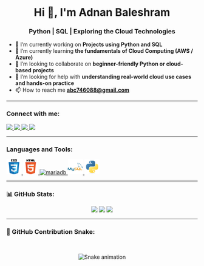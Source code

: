 <h1 align="center">Hi 👋, I'm Adnan Baleshram</h1>
<h3 align="center">Python | SQL | Exploring the Cloud Technologies</h3>

- 🔭 I’m currently working on **Projects using Python and SQL**  
- 🌱 I’m currently learning **the fundamentals of Cloud Computing (AWS / Azure)**  
- 👯 I’m looking to collaborate on **beginner-friendly Python or cloud-based projects**  
- 🤝 I’m looking for help with **understanding real-world cloud use cases and hands-on practice**  
- 📫 How to reach me **abc746088@gmail.com**

---

### Connect with me:

<div align="left">
  <a href="https://linkedin.com/in/adnan-baleshram" target="_blank">
    <img src="https://img.shields.io/static/v1?message=LinkedIn&logo=linkedin&label=&color=0077B5&logoColor=white&labelColor=&style=for-the-badge" height="35" />
  </a>
  <a href="https://www.hackerrank.com/abc746088" target="_blank">
    <img src="https://img.shields.io/static/v1?message=HackerRank&logo=hackerrank&label=&color=2EC866&logoColor=white&labelColor=&style=for-the-badge" height="35" />
  </a>
  <a href="https://www.leetcode.com/adnan_khalid" target="_blank">
    <img src="https://img.shields.io/static/v1?message=LeetCode&logo=leetcode&label=&color=FFA116&logoColor=white&labelColor=&style=for-the-badge" height="35" />
  </a>
  <a href="mailto:abc746088@gmail.com" target="_blank">
    <img src="https://img.shields.io/static/v1?message=Gmail&logo=gmail&label=&color=D14836&logoColor=white&labelColor=&style=for-the-badge" height="35" />
  </a>
</div>

---

### Languages and Tools:

<p align="left">
  <a href="https://www.w3schools.com/css/" target="_blank" rel="noreferrer">
    <img src="https://raw.githubusercontent.com/devicons/devicon/master/icons/css3/css3-original-wordmark.svg" alt="css3" width="40" height="40"/>
  </a>
  <a href="https://www.w3.org/html/" target="_blank" rel="noreferrer">
    <img src="https://raw.githubusercontent.com/devicons/devicon/master/icons/html5/html5-original-wordmark.svg" alt="html5" width="40" height="40"/>
  </a>
  <a href="https://mariadb.org/" target="_blank" rel="noreferrer">
    <img src="https://www.vectorlogo.zone/logos/mariadb/mariadb-icon.svg" alt="mariadb" width="40" height="40"/>
  </a>
  <a href="https://www.mysql.com/" target="_blank" rel="noreferrer">
    <img src="https://raw.githubusercontent.com/devicons/devicon/master/icons/mysql/mysql-original-wordmark.svg" alt="mysql" width="40" height="40"/>
  </a>
  <a href="https://www.python.org" target="_blank" rel="noreferrer">
    <img src="https://raw.githubusercontent.com/devicons/devicon/master/icons/python/python-original.svg" alt="python" width="40" height="40"/>
  </a>
</p>

---

### 📊 GitHub Stats:

<div align="center">
  <img src="https://github-readme-stats.vercel.app/api/top-langs?username=abkb-dev&locale=en&hide_title=false&layout=compact&card_width=320&theme=dracula&hide_border=false" height="150" />
  <img src="https://github-readme-stats.vercel.app/api?username=abkb-dev&show_icons=true&include_all_commits=true&count_private=true&theme=dracula&hide_border=false" height="150" />
  <img src="https://github-readme-streak-stats.herokuapp.com?user=abkb-dev&theme=dracula&hide_border=false" height="150" />
</div>

---

### 🐍 GitHub Contribution Snake:

<br clear="both" />

<p align="center">
  <img src="https://raw.githubusercontent.com/abkb-dev/abkb-dev/output/snake.svg" alt="Snake animation" />
</p>
